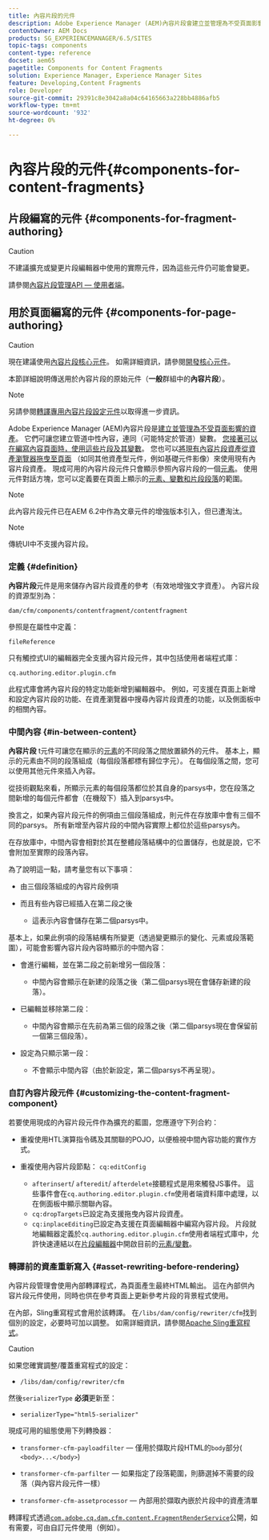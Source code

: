 ```yaml
---
title: 內容片段的元件
description: Adobe Experience Manager (AEM)內容片段會建立並管理為不受頁面影響的資產
contentOwner: AEM Docs
products: SG_EXPERIENCEMANAGER/6.5/SITES
topic-tags: components
content-type: reference
docset: aem65
pagetitle: Components for Content Fragments
solution: Experience Manager, Experience Manager Sites
feature: Developing,Content Fragments
role: Developer
source-git-commit: 29391c8e3042a8a04c64165663a228bb4886afb5
workflow-type: tm+mt
source-wordcount: '932'
ht-degree: 0%

---
```


# 內容片段的元件{#components-for-content-fragments}

## 片段編寫的元件 {#components-for-fragment-authoring}

>[!CAUTION]
>
>不建議擴充或變更片段編輯器中使用的實際元件，因為這些元件仍可能會變更。

請參閱[內容片段管理API — 使用者端](/help/sites-developing/customizing-content-fragments.md#the-content-fragment-management-api-client-side)。

## 用於頁面編寫的元件 {#components-for-page-authoring}

>[!CAUTION]
>
>現在建議使用[內容片段核心元件](https://experienceleague.adobe.com/docs/experience-manager-core-components/using/wcm-components/content-fragment-component.html)。 如需詳細資訊，請參閱[開發核心元件](https://experienceleague.adobe.com/docs/experience-manager-core-components/using/developing/overview.html)。
>
>本節詳細說明傳送用於內容片段的原始元件（**一般**&#x200B;群組中的&#x200B;**內容片段**）。

>[!NOTE]
>
>另請參閱[轉譯專用內容片段設定元件](/help/sites-developing/content-fragments-config-components-rendering.md)以取得進一步資訊。

Adobe Experience Manager (AEM)內容片段是[建立並管理為不受頁面影響的資產](/help/assets/content-fragments/content-fragments.md)。 它們可讓您建立管道中性內容，連同（可能特定於管道）變數。 [您接著可以在編寫內容頁面時，使用這些片段及其變數](/help/sites-authoring/content-fragments.md)。 您也可以[將現有內容片段資產從資產瀏覽器拖曳至頁面](/help/sites-authoring/content-fragments.md#adding-a-content-fragment-to-your-page) （如同其他資產型元件，例如基礎元件影像）來使用現有內容片段資產。 現成可用的內容片段元件只會顯示參照內容片段的一個[元素](/help/assets/content-fragments/content-fragments.md#constituent-parts-of-a-content-fragment)。 使用元件對話方塊，您可以定義要在頁面上顯示的[元素、變數和片段段落](/help/assets/content-fragments/content-fragments.md#constituent-parts-of-a-content-fragment)的範圍。

>[!NOTE]
>
>此內容片段元件已在AEM 6.2中作為文章元件的增強版本引入，但已遭淘汰。

>[!NOTE]
>
>傳統UI中不支援內容片段。

### 定義 {#definition}

**內容片段**&#x200B;元件是用來儲存內容片段資產的參考（有效地增強文字資產）。 內容片段的資源型別為：

`dam/cfm/components/contentfragment/contentfragment`

參照是在屬性中定義：

`fileReference`

只有觸控式UI的編輯器完全支援內容片段元件，其中包括使用者端程式庫：

`cq.authoring.editor.plugin.cfm`

此程式庫會將內容片段的特定功能新增到編輯器中。 例如，可支援在頁面上新增和設定內容片段的功能、在資產瀏覽器中搜尋內容片段資產的功能，以及側面板中的相關內容。

### 中間內容 {#in-between-content}

**內容片段** t元件可讓您在顯示的[元素](/help/assets/content-fragments/content-fragments.md#constituent-parts-of-a-content-fragment)的不同段落之間放置額外的元件。 基本上，顯示的元素由不同的段落組成（每個段落都標有歸位字元）。 在每個段落之間，您可以使用其他元件來插入內容。

從技術觀點來看，所顯示元素的每個段落都位於其自身的parsys中，您在段落之間新增的每個元件都會（在機殼下）插入到parsys中。

換言之，如果內容片段元件的例項由三個段落組成，則元件在存放庫中會有三個不同的parsys。 所有新增至內容片段的中間內容實際上都位於這些parsys內。

在存放庫中，中間內容會相對於其在整體段落結構中的位置儲存，也就是說，它不會附加至實際的段落內容。

為了說明這一點，請考量您有以下事項：

* 由三個段落組成的內容片段例項
* 而且有些內容已經插入在第二段之後

   * 這表示內容會儲存在第二個parsys中。

基本上，如果此例項的段落結構有所變更（透過變更顯示的變化、元素或段落範圍），可能會影響內容片段內容時顯示的中間內容：

* 會進行編輯，並在第二段之前新增另一個段落：

   * 中間內容會顯示在新建的段落之後（第二個parsys現在會儲存新建的段落）。

* 已編輯並移除第二段：

   * 中間內容會顯示在先前為第三個的段落之後（第二個parsys現在會保留前一個第三個段落）。

* 設定為只顯示第一段：

   * 不會顯示中間內容（由於新設定，第二個parsys不再呈現）。

### 自訂內容片段元件 {#customizing-the-content-fragment-component}

若要使用現成的內容片段元件作為擴充的藍圖，您應遵守下列合約：

* 重複使用HTL演算指令碼及其關聯的POJO，以便檢視中間內容功能的實作方式。
* 重複使用內容片段節點： `cq:editConfig`

   * `afterinsert`/ `afteredit`/ `afterdelete`接聽程式是用來觸發JS事件。 這些事件會在`cq.authoring.editor.plugin.cfm`使用者端資料庫中處理，以在側面板中顯示關聯內容。
   * `cq:dropTargets`已設定為支援拖曳內容片段資產。
   * `cq:inplaceEditing`已設定為支援在頁面編輯器中編寫內容片段。 片段就地編輯器定義於`cq.authoring.editor.plugin.cfm`使用者端程式庫中，允許快速連結以在[片段編輯器](/help/assets/content-fragments/content-fragments-variations.md)中開啟目前的[元素/變數](/help/assets/content-fragments/content-fragments.md#constituent-parts-of-a-content-fragment)。

### 轉譯前的資產重新寫入 {#asset-rewriting-before-rendering}

內容片段管理會使用內部轉譯程式，為頁面產生最終HTML輸出。 這在內部供內容片段元件使用，同時也供在參考頁面上更新參考片段的背景程式使用。

在內部，Sling重寫程式會用於該轉譯。 在`/libs/dam/config/rewriter/cfm`找到個別的設定，必要時可加以調整。 如需詳細資訊，請參閱[Apache Sling重寫程式](https://sling.apache.org/documentation/bundles/output-rewriting-pipelines-org-apache-sling-rewriter.html)。

>[!CAUTION]
>
>如果您確實調整/覆蓋重寫程式的設定：
>
>* `/libs/dam/config/rewriter/cfm`
>
>然後`serializerType` **必須**&#x200B;更新至：
>
>* `serializerType="html5-serializer"`

現成可用的組態使用下列轉換器：

* `transformer-cfm-payloadfilter` — 僅用於擷取片段HTML的`body`部分( `<body>...</body>`)

* `transformer-cfm-parfilter` — 如果指定了段落範圍，則篩選掉不需要的段落（與內容片段元件一樣）
* `transformer-cfm-assetprocessor` — 內部用於擷取內嵌於片段中的資產清單

轉譯程式透過[`com.adobe.cq.dam.cfm.content.FragmentRenderService`](https://developer.adobe.com/experience-manager/reference-materials/6-5/javadoc/com/adobe/cq/dam/cfm/ContentFragment.html)公開，如有需要，可由自訂元件使用（例如）。
